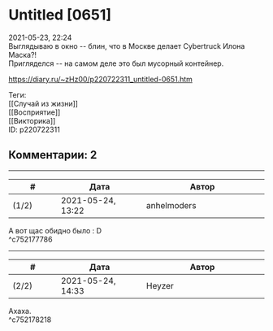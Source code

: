 Untitled [0651]
===============

  
2021-05-23, 22:24  
 Выглядываю в окно -- блин, что в Москве делает Cybertruck Илона Маска?!   
 Пригляделся -- на самом деле это был мусорный контейнер.   
  
<https://diary.ru/~zHz00/p220722311_untitled-0651.htm>  
  
Теги:  
[[Случай из жизни]]  
[[Восприятие]]  
[[Викторика]]  
ID: p220722311  


Комментарии: 2
--------------

  


---



|         #         |              Дата              |                     Автор                     |           ID           |
| --- | --- | --- | --- |
| (1/2) | 2021-05-24, 13:22 | anhelmoders | c752177786 |

  
 А вот щас обидно было : D   
 ^c752177786

---



|         #         |              Дата              |                     Автор                     |           ID           |
| --- | --- | --- | --- |
| (2/2) | 2021-05-24, 14:33 | Heyzer | c752178218 |

  
 Ахаха.   
 ^c752178218